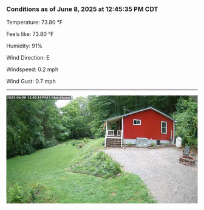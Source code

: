 ### Conditions as of June 8, 2025 at 12:45:35 PM CDT 

Temperature: 73.80 &deg;F

Feels like: 73.80 &deg;F

Humidity: 91%

Wind Direction: E

Windspeed: 0.2 mph

Wind Gust: 0.7 mph

---

<img src="./images/latest.jpeg"/>

